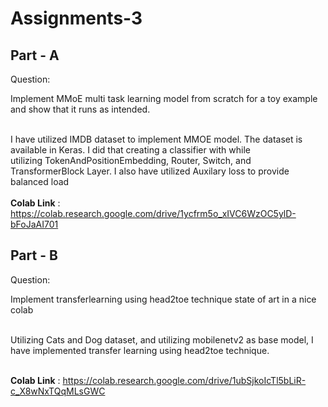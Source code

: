 # Assignments-3

## Part - A

Question:<br/>

Implement MMoE multi task learning model from scratch for a toy example and show that it runs as intended. <br /><br/>

I have utilized IMDB dataset to implement MMOE model. The dataset is available in Keras. I did that creating a classifier with while<br/>
utilizing TokenAndPositionEmbedding, Router, Switch, and TransformerBlock Layer. I also have utilized Auxilary loss to provide balanced load<br/><br/>
**Colab Link** : https://colab.research.google.com/drive/1ycfrm5o_xIVC6WzOC5ylD-bFoJaAI701

## Part - B

Question:<br />

Implement transferlearning using head2toe technique state of art in a nice colab<br/><br/>

Utilizing Cats and Dog dataset, and utilizing mobilenetv2 as base model, I have implemented transfer learning using head2toe technique.<br/><br/>

**Colab Link** : https://colab.research.google.com/drive/1ubSjkoIcTl5bLiR-c_X8wNxTQqMLsGWC